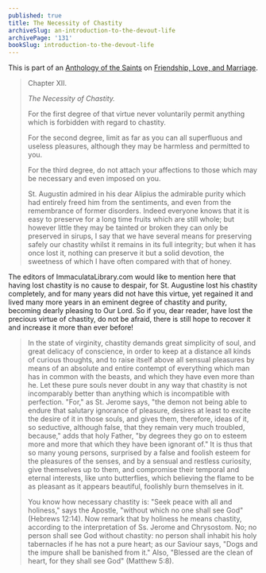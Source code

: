 ```yaml
---
published: true
title: The Necessity of Chastity
archiveSlug: an-introduction-to-the-devout-life
archivePage: '131'
bookSlug: introduction-to-the-devout-life
---
```


This is part of an [Anthology of the Saints](/anthologies.html) on [Friendship, Love, and Marriage](/anthologies/friendship-love-and-marriage.html).

> Chapter XII.
>
> *The Necessity of Chastity.*
>
> For the first degree of that virtue never voluntarily permit anything which is forbidden with regard to chastity.
>
> For the second degree, limit as far as you can all superfluous and useless pleasures, although they may be harmless and permitted to you.
>
> For the third degree, do not attach your affections to those which may be necessary and even imposed on you.
>
> St. Augustin admired in his dear Alipius the admirable purity which had entirely freed him from the sentiments, and even from the remembrance of former disorders. Indeed everyone knows that it is easy to preserve for a long time fruits which are still whole; but however little they may be tainted or broken they can only be preserved in sirups, I say that we have several means for preserving safely our chastity whilst it remains in its full integrity; but when it has once lost it, nothing can preserve it but a solid devotion, the sweetness of which I have often compared with that of honey.

The editors of ImmaculataLibrary.com would like to mention here that having lost chastity is no cause to despair, for St. Augustine lost his chastity completely, and for many years did not have this virtue, yet regained it and lived many more years in an eminent degree of chastity and purity, becoming dearly pleasing to Our Lord. So if you, dear reader, have lost the precious virtue of chastity, do not be afraid, there is still hope to recover it and increase it more than ever before!

> In the state of virginity, chastity demands great simplicity of soul, and great delicacy of conscience, in order to keep at a distance all kinds of curious thoughts, and to raise itself above all sensual pleasures by means of an absolute and entire contempt of everything which man has in common with the beasts, and which they have even more than he. Let these pure souls never doubt in any way that chastity is not incomparably better than anything which is incompatible with perfection. "For," as St. Jerome says, "the demon not being able to endure that salutary ignorance of pleasure, desires at least to excite the desire of it in those souls, and gives them, therefore, ideas of it, so seductive, although false, that they remain very much troubled, because," adds that holy Father, "by degrees they go on to esteem more and more that which they have been ignorant of." It is thus that so many young persons, surprised by a false and foolish esteem for the pleasures of the senses, and by a sensual and restless curiosity, give themselves up to them, and compromise their temporal and eternal interests, like unto butterflies, which believing the flame to be as pleasant as it appears beautiful, foolishly burn themselves in it.
>
> You know how necessary chastity is: "Seek peace with all and holiness," says the Apostle, "without which no one shall see God" (Hebrews 12:14). Now remark that by holiness he means chastity, according to the interpretation of Ss. Jerome and Chrysostom. No; no person shall see God without chastity: no person shall inhabit his holy tabernacles if he has not a pure heart; as our Saviour says, "Dogs and the impure shall be banished from it." Also, "Blessed are the clean of heart, for they shall see God" (Matthew 5:8).
